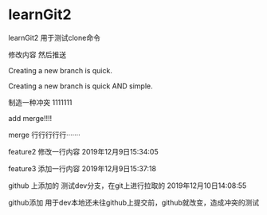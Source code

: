 # learnGit2
learnGit2  用于测试clone命令
  

  修改内容 然后推送

  Creating a new branch is quick.


  Creating a new branch is quick AND simple.

  制造一种冲突  1111111

add merge!!!!
  
  merge 行行行行行·······
    
   feature2  修改一行内容 2019年12月9日15:34:05
	
feature3  添加一行内容 2019年12月9日15:37:18

github 上添加的  测试dev分支，在git上进行拉取的  2019年12月10日14:08:55

github添加  用于dev本地还未往github上提交前，github就改变，造成冲突的测试
